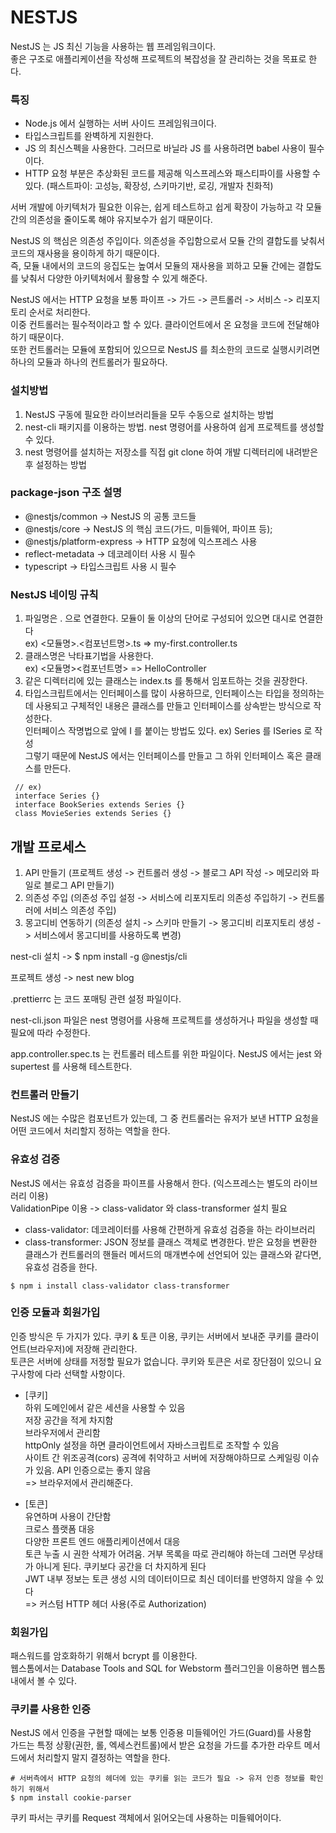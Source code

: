 # NESTJS
NestJS 는 JS 최신 기능을 사용하는 웹 프레임워크이다.</br>
좋은 구조로 애플리케이션을 작성해 프로젝트의 복잡성을 잘 관리하는 것을 목표로 한다.

### 특징
- Node.js 에서 실행하는 서버 사이드 프레임워크이다.
- 타입스크립트를 완벽하게 지원한다.
- JS 의 최신스펙을 사용한다. 그러므로 바닐라 JS 를 사용하려면 babel 사용이 필수이다.
- HTTP 요청 부분은 추상화된 코드를 제공해 익스프레스와 패스티파이를 사용할 수 있다. (패스트파이: 고성능, 확장성, 스키마기반, 로깅, 개발자 친화적)

서버 개발에 아키텍처가 필요한 이유는, 쉽게 테스트하고 쉽게 확장이 가능하고 각 모듈간의 의존성을 줄이도록 해야 유지보수가 쉽기 때문이다.

NestJS 의 핵심은 의존성 주입이다. 의존성을 주입함으로서 모듈 간의 결합도를 낮춰서 코드의 재사용을 용이하게 하기 때문이다. </br>
즉, 모듈 내에서의 코드의 응집도는 높여서 모듈의 재사용을 꾀하고 모듈 간에는 결합도를 낮춰서 다양한 아키텍처에서 활용할 수 있게 해준다.

NestJS 에서는 HTTP 요청을 보통 파이프 -> 가드 -> 콘트롤러 -> 서비스 -> 리포지토리 순서로 처리한다.</br>
이중 컨트롤러는 필수적이라고 할 수 있다. 클라이언트에서 온 요청을 코드에 전달해야 하기 때문이다.</br>
또한 컨트롤러는 모듈에 포함되어 있으므로 NestJS 를 최소한의 코드로 실행시키려면 하나의 모듈과 하나의 컨트롤러가 필요하다.

### 설치방법
1. NestJS 구동에 필요한 라이브러리들을 모두 수동으로 설치하는 방법
2. nest-cli 패키지를 이용하는 방법. nest 명령어를 사용하여 쉽게 프로젝트를 생성할 수 있다.
3. nest 명령어를 설치하는 저장소를 직접 git clone 하여 개발 디렉터리에 내려받은 후 설정하는 방법

### package-json 구조 설명
- @nestjs/common -> NestJS 의 공통 코드들
- @nestjs/core -> NestJS 의 핵심 코드(가드, 미들웨어, 파이프 등);
- @nestjs/platform-express -> HTTP 요청에 익스프레스 사용
- reflect-metadata -> 데코레이터 사용 시 필수
- typescript -> 타입스크립트 사용 시 필수

### NestJS 네이밍 규칙
1. 파일명은 . 으로 연결한다. 모듈이 둘 이상의 단어로 구성되어 있으면 대시로 연결한다</br>
ex) <모듈명>.<컴포넌트명>.ts => my-first.controller.ts
2. 클래스명은 낙타표기법을 사용한다.</br>
ex) <모듈명><컴포넌트명> => HelloController
3. 같은 디렉터리에 있는 클래스는 index.ts 를 통해서 임포트하는 것을 권장한다.
4. 타입스크립트에서는 인터페이스를 많이 사용하므로, 인터페이스는 타입을 정의하는데 사용되고 구체적인 내용은 클래스를 만들고 인터페이스를 상속받는 방식으로 작성한다.</br>
인터페이스 작명법으로 앞에 I 를 붙이는 방법도 있다. ex) Series 를 ISeries 로 작성</br>
그렇기 때문에 NestJS 에서는 인터페이스를 만들고 그 하위 인터페이스 혹은 클래스를 만든다.</br>
```
 // ex)
 interface Series {}
 interface BookSeries extends Series {}
 class MovieSeries extends Series {}
```

## 개발 프로세스
1. API 만들기 (프로젝트 생성 -> 컨트롤러 생성 -> 블로그 API 작성 -> 메모리와 파일로 블로그 API 만들기)
2. 의존성 주입 (의존성 주입 설정 -> 서비스에 리포지토리 의존성 주입하기 -> 컨트롤러에 서비스 의존성 주입)
3. 몽고디비 연동하기 (의존성 설치 -> 스키마 만들기 -> 몽고디비 리포지토리 생성 -> 서비스에서 몽고디비를 사용하도록 변경)

nest-cli 설치 -> $ npm install -g @nestjs/cli

프로젝트 생성 -> nest new blog

.prettierrc 는 코드 포매팅 관련 설정 파일이다.

nest-cli.json 파일은 nest 명령어를 사용해 프로젝트를 생성하거나 파일을 생성할 때 필요에 따라 수정한다.

app.controller.spec.ts 는 컨트롤러 테스트를 위한 파일이다. NestJS 에서는 jest 와 supertest 를 사용해 테스트한다.

### 컨트롤러 만들기
NestJS 에는 수많은 컴포넌트가 있는데, 그 중 컨트롤러는 유저가 보낸 HTTP 요청을 어떤 코드에서 처리할지 정하는 역할을 한다.

### 유효성 검증
NestJS 에서는 유효성 검증을 파이프를 사용해서 한다. (익스프레스는 별도의 라이브러리 이용)</br>
ValidationPipe 이용 -> class-validator 와 class-transformer 설치 필요
- class-validator: 데코레이터를 사용해 간편하게 유효성 검증을 하는 라이브러리
- class-transformer: JSON 정보를 클래스 객체로 변경한다. 받은 요청을 변환한 클래스가 컨트롤러의 핸들러 메서드의 매개변수에 선언되어 있는 클래스와 같다면, 유효성 검증을 한다.

```
$ npm i install class-validator class-transformer
```
### 인증 모듈과 회원가입
인증 방식은 두 가지가 있다. 쿠키 & 토큰 이용, 쿠키는 서버에서 보내준 쿠키를 클라이언트(브라우저)에 저장해 관리한다.</br>
토큰은 서버에 상태를 저정할 필요가 없습니다. 쿠키와 토큰은 서로 장단점이 있으니 요구사항에 다라 선택할 사항이다.

- [쿠키]</br>
하위 도메인에서 같은 세션을 사용할 수 있음</br>
저장 공간을 적게 차지함</br>
브라우저에서 관리함</br>
httpOnly 설정을 하면 클라이언트에서 자바스크립트로 조작할 수 있음</br>
사이트 간 위조공격(cors) 공격에 취약하고 서버에 저장해야하므로 스케일링 이슈가 있음. API 인증으로는 좋지 않음</br>
=> 브라우저에서 관리해준다.


- [토큰]</br>
유연하며 사용이 간단함</br>
크로스 플랫폼 대응</br>
다양한 프론트 엔드 애플리케이션에서 대응</br>
토큰 누출 시 권한 삭제가 어려움. 거부 목록을 따로 관리해야 하는데 그러면 무상태가 아니게 된다. 쿠키보다 공간을 더 차지하게 된다</br>
JWT 내부 정보는 토큰 생성 시의 데이터이므로 최신 데이터를 반영하지 않을 수 있다</br>
=> 커스텀 HTTP 헤더 사용(주로 Authorization)


### 회원가입
패스워드를 암호화하기 위해서 bcrypt 를 이용한다.</br>
웹스톰에서는 Database Tools and SQL for Webstorm 플러그인을 이용하면 웹스톰 내에서 볼 수 있다.

### 쿠키를 사용한 인증
NestJS 에서 인증을 구현할 때에는 보통 인증용 미들웨어인 가드(Guard)를 사용함</br>
가드는 특정 상황(권한, 롤, 엑세스컨트롤)에서 받은 요청을 가드를 추가한 라우트 메서드에서 처리할지 말지 결정하는 역할을 한다.
```
# 서버측에서 HTTP 요청의 헤더에 있는 쿠키를 읽는 코드가 필요 -> 유저 인증 정보를 확인하기 위해서
$ npm install cookie-parser
```

쿠키 파서는 쿠키를 Request 객체에서 읽어오는데 사용하는 미들웨어이다.
